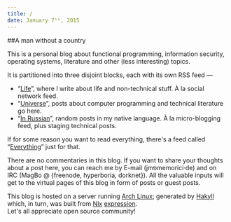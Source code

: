 ```yaml
---
title: /
date: January 7ᵗʰ, 2015
---
```


##A man without a country

This is a personal blog about functional programming, information security, operating systems,
literature and other (less interesting) topics.

It is partitioned into three disjoint blocks, each with its own RSS feed —

 + “[Life](/life.html)”, where I write about life and non-technical stuff. À la social network feed.
 + “[Universe](/universe.html)”, posts about computer programming and technical literature go here.
 + “[In Russian](/ru.html)”, random posts in my native language. À la micro-blogging feed, plus 
   staging technical posts.

If for some reason you want to read everything, there's a feed called “[Everything](/archive.html)” 
just for that.

There are no commentaries in this blog. If you want to share your thoughts about a post here, 
you can reach me by E-mail (jmפmemorici·de) and on IRC (MagBo @ {freenode, hyperboria, dorknet}).
All the valuable inputs will get to the virtual pages of this blog in form of posts or guest posts.

This blog is hosted on a server running [Arch Linux](https://www.archlinux.org/); 
generated by [Hakyll](http://jaspervdj.be/hakyll) which, in turn, was 
built from [Nix](http://nixos.org) [expression](https://github.com/NixOS/nixpkgs/blob/master/pkgs/development/libraries/haskell/hakyll/default.nix).  
Let's all appreciate open source community!
